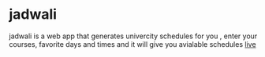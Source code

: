 # jadwali

jadwali is a web app that generates univercity schedules for you , enter your courses, favorite days and times 
and it will give you avialable schedules
[live](http://ec2-18-133-211-177.eu-west-2.compute.amazonaws.com/)
